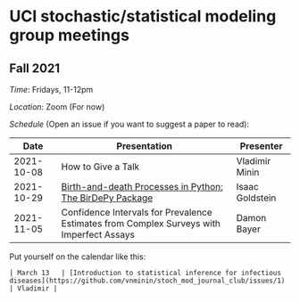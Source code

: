 # UCI stochastic/statistical modeling group meetings

## Fall 2021

*Time*: Fridays, 11-12pm

*Location*: Zoom (For now)

*Schedule* (Open an issue if you want to suggest a paper to read):

| Date   | Presentation   | Presenter    |
|--------|----------------|--------------|
| 2021-10-08 | How to Give a Talk | Vladimir Minin |
| 2021-10-29 | [Birth-and-death Processes in Python: The BirDePy Package](https://arxiv.org/abs/2110.05067) | Isaac Goldstein |
| 2021-11-05 | Confidence Intervals for Prevalence Estimates from Complex Surveys with Imperfect Assays | Damon Bayer |



Put yourself on the calendar like this:
```
| March 13   | [Introduction to statistical inference for infectious diseases](https://github.com/vnminin/stoch_mod_journal_club/issues/1) | Vladimir |
```
